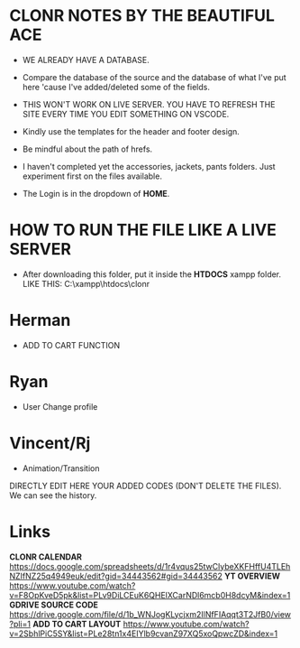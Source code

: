 # CLONR NOTES BY THE BEAUTIFUL ACE

- WE ALREADY HAVE A DATABASE.
- Compare the database of the source and the database of what I've put here 'cause I've added/deleted some of the fields.
- THIS WON'T WORK ON LIVE SERVER. YOU HAVE TO REFRESH THE SITE EVERY TIME YOU EDIT SOMETHING ON VSCODE.
- Kindly use the templates for the header and footer design.
- Be mindful about the path of hrefs.

- I haven't completed yet the accessories, jackets, pants folders. Just experiment first on the files available.
- The Login is in the dropdown of **HOME**.

# HOW TO RUN THE FILE LIKE A LIVE SERVER

- After downloading this folder, put it inside the **HTDOCS** xampp folder.
LIKE THIS: C:\xampp\htdocs\clonr

# Herman
- ADD TO CART FUNCTION

# Ryan
- User Change profile

# Vincent/Rj
- Animation/Transition

DIRECTLY EDIT HERE YOUR ADDED CODES (DON'T DELETE THE FILES). We can see the history.

# Links

**CLONR CALENDAR** https://docs.google.com/spreadsheets/d/1r4vqus25twClybeXKFHffU4TLEhNZIfNZ25q4949euk/edit?gid=34443562#gid=34443562
**YT OVERVIEW** https://www.youtube.com/watch?v=F8OpKveD5pk&list=PLv9DiLCEuK6QHElXCarNDl6mcb0H8dcyM&index=1
**GDRIVE SOURCE CODE** https://drive.google.com/file/d/1b_WNJogKLycjxm2IlNfFIAqqt3T2JfB0/view?pli=1
**ADD TO CART LAYOUT** https://www.youtube.com/watch?v=2SbhlPiC5SY&list=PLe28tn1x4EIYlb9cvanZ97XQ5xoQpwcZD&index=1
